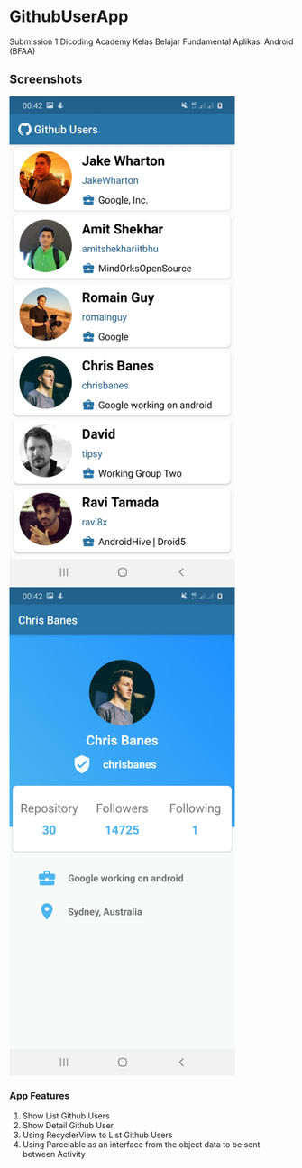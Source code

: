 # GithubUserApp
Submission 1 Dicoding Academy Kelas Belajar Fundamental Aplikasi Android (BFAA)

## Screenshots
<img src="https://github.com/RifkiCS29/GithubUserApp/blob/master/screenshots/Screenshot_20200730-004213_Github%20User%20App.jpg" width="400">&nbsp;&nbsp;
<img src="https://github.com/RifkiCS29/GithubUserApp/blob/master/screenshots/Screenshot_20200730-004206_Github%20User%20App.jpg" width="400">&nbsp;&nbsp;

### App Features
1. Show List Github Users
2. Show Detail Github User
3. Using RecyclerView to List Github Users
4. Using Parcelable as an interface from the object data to be sent between Activity
